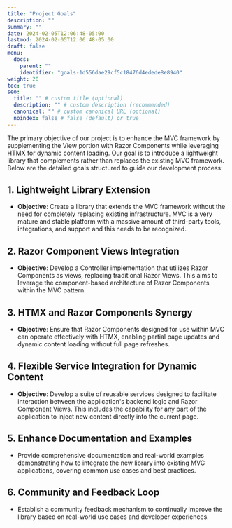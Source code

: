 ```yaml
---
title: "Project Goals"
description: ""
summary: ""
date: 2024-02-05T12:06:48-05:00
lastmod: 2024-02-05T12:06:48-05:00
draft: false
menu:
  docs:
    parent: ""
    identifier: "goals-1d556dae29cf5c18476d4edede8e8940"
weight: 20
toc: true
seo:
  title: "" # custom title (optional)
  description: "" # custom description (recommended)
  canonical: "" # custom canonical URL (optional)
  noindex: false # false (default) or true
---
```



The primary objective of our project is to enhance the MVC framework by supplementing the View portion with Razor Components while leveraging HTMX for dynamic content loading. Our goal is to introduce a lightweight library that complements rather than replaces the existing MVC framework. Below are the detailed goals structured to guide our development process:

## 1. Lightweight Library Extension
- **Objective**: Create a library that extends the MVC framework without the need for completely replacing existing infrastructure. MVC is a very mature and stable platform with a massive amount of third-party tools, integrations, and support and this needs to be recognized.

## 2. Razor Component Views Integration
- **Objective**: Develop a Controller implementation that utilizes Razor Components as views, replacing traditional Razor Views. This aims to leverage the component-based architecture of Razor Components within the MVC pattern.  

## 3. HTMX and Razor Components Synergy
- **Objective**: Ensure that Razor Components designed for use within MVC can operate effectively with HTMX, enabling partial page updates and dynamic content loading without full page refreshes.

## 4. Flexible Service Integration for Dynamic Content
- **Objective**: Develop a suite of reusable services designed to facilitate interaction between the application's backend logic and Razor Component Views. This includes the capability for any part of the application to inject new content directly into the current page.

## 5. Enhance Documentation and Examples
- Provide comprehensive documentation and real-world examples demonstrating how to integrate the new library into existing MVC applications, covering common use cases and best practices.

## 6. Community and Feedback Loop
- Establish a community feedback mechanism to continually improve the library based on real-world use cases and developer experiences.

